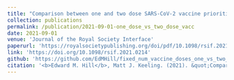 ```yaml
---
title: "Comparison between one and two dose SARS-CoV-2 vaccine prioritization for a fixed number of vaccine doses"
collection: publications
permalink: /publication/2021-09-01-one_dose_vs_two_dose_vacc
date: 2021-09-01
venue: 'Journal of the Royal Society Interface'
paperurl: 'https://royalsocietypublishing.org/doi/pdf/10.1098/rsif.2021.0214'
link: 'https://doi.org/10.1098/rsif.2021.0214'
github: 'https://github.com/EdMHill/fixed_num_vaccine_doses_one_vs_two_dose_prioritisation'
citation: '<b>Edward M. Hill</b>, Matt J. Keeling. (2021). &quot;Comparison between one and two dose SARS-CoV-2 vaccine prioritization for a fixed number of vaccine doses.&quot; <i> Journal of the Royal Society Interface</i>, <b>18</b>(182): 20210214. doi:10.1098/rsif.2021.0214.'
---
```

